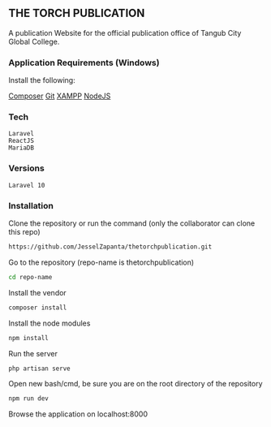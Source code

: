 ## THE TORCH PUBLICATION

A publication Website for the official publication office of Tangub City Global College.

### Application Requirements (Windows)
Install the following:

<a href="https://getcomposer.org/">Composer</a>
<a href="https://git-scm.com/">Git</a>
<a href="https://www.apachefriends.org/download.html">XAMPP</a>
<a href="https://nodejs.org/en">NodeJS</a>

### Tech 
    Laravel
    ReactJS
    MariaDB

### Versions
    Laravel 10

### Installation

Clone the repository or run the command (only the collaborator can clone this repo)
```bash    
https://github.com/JesselZapanta/thetorchpublication.git
```

Go to the repository (repo-name is thetorchpublication)
```bash
cd repo-name
```

Install the vendor
```bash
composer install
```

Install the node modules
```bash
npm install
```

Run the server
```bash
php artisan serve
```

Open new bash/cmd, be sure you are on the root directory of the repository
```bash
npm run dev
```

Browse the application on localhost:8000

<!-- ![Project Preview](./images/screenshot.png) -->
